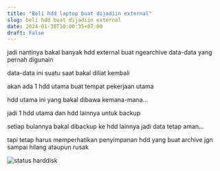 ```yaml
---
title: "Beli hdd laptop buat dijadiin external"
slug: beli hdd buat dijadiin external
date: 2024-01-30T10:00:35+07:00
draft: False
---
```


jadi nantinya bakal banyak hdd external buat ngearchive data-data yang pernah digunain

data-data ini suatu saat bakal diliat kembali

akan ada 1 hdd utama buat tempat pekerjaan utama

hdd utama ini yang bakal dibawa kemana-mana...

jadi 1 hdd utama dan hdd lainnya untuk backup

setiap bulannya bakal dibackup ke hdd lainnya jadi data tetap aman...

tapi tetap harus memperhatikan penyimpanan hdd yang buat archive jgn sampai hilang ataupun rusak

![status harddisk](hdd.avif)
